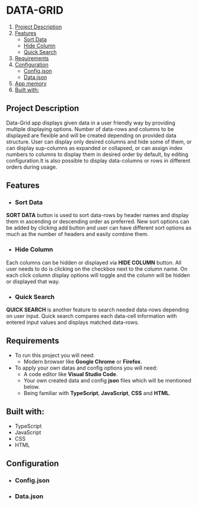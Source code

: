 # DATA-GRID    
1. [Project Description](#project-description)
2. [Features](#features)
   - [Sort Data](#sort-data)
   - [Hide Column](#hide-column)
   - [Quick Search](#quick-search)
4. [Requirements](#requirements)
5. [Configuration](#configuration)
   - [Config.json](#configjson)
   - [Data.json](#datajson)
6. [App memory](#app-memory)
7. [Built with:](#built-with)
## Project Description
Data-Grid app displays given data in a user friendly way by providing multiple displaying options. Number of data-rows and columns to be displayed are flexible and will be created depending on provided data structure. User can display only desired columns and hide some of them, or can display sup-columns as expanded or collapsed, or can assign index numbers to columns to display them in desired order by default, by editing configuration.It is also possible to display data-columns or rows in different orders during usage.
## Features
- ### Sort Data
**SORT DATA** button is used to sort data-rows by header names and display them in ascending or descending order as preferred. New sort options can be added by clicking add button and user can have different sort options as much as the number of headers and easily combine them.
- ### Hide Column
Each columns can be hidden or displayed via **HIDE COLUMN** button. All user needs to do is clicking on the checkbox next to the column name. On each click column display options will toggle and the column will be hidden or displayed that way.
- ### Quick Search
**QUICK SEARCH** is another feature to search needed data-rows depending on user input. Quick search compares each data-cell information with entered input values and displays matched data-rows.
## Requirements
- To run this project you will need:
  - Modern browser like **Google Chrome** or **Firefox**.
- To apply your own datas and config options you will need:
  - A code editor like **Visual Studio Code**.
  - Your own created data and config **json** files which will be mentioned below.
  - Being familiar with **TypeScript**, **JavaScript**, **CSS** and **HTML**.
## Built with:
- TypeScript
- JavaScript
- CSS
- HTML
## Configuration
   - ### Config.json
   - ### Data.json
